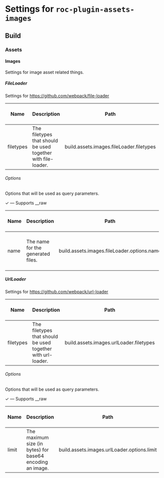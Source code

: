 # Settings for `roc-plugin-assets-images`

## Build


### Assets


#### Images
Settings for image asset related things.


##### FileLoader
Settings for https://github.com/webpack/file-loader

| Name      | Description                                                  | Path                                        | CLI option                                    | Default          | Type       | Required | Can be empty | Extensions               |
| --------- | ------------------------------------------------------------ | ------------------------------------------- | --------------------------------------------- | ---------------- | ---------- | -------- | ------------ | ------------------------ |
| filetypes | The filetypes that should be used together with file-loader. | build.assets.images.fileLoader.filetypes    | --build-assets-images-fileLoader-filetypes    | `["jpg"]`        | `[String]` | Yes      | No           | roc-plugin-assets-images |

###### Options
Options that will be used as query parameters.

✓ ― Supports __raw

| Name      | Description                                                  | Path                                        | CLI option                                    | Default          | Type       | Required | Can be empty | Extensions               |
| --------- | ------------------------------------------------------------ | ------------------------------------------- | --------------------------------------------- | ---------------- | ---------- | -------- | ------------ | ------------------------ |
| name      | The name for the generated files.                            | build.assets.images.fileLoader.options.name | --build-assets-images-fileLoader-options-name | `"[hash].[ext]"` | `String`   | Yes      | No           | roc-plugin-assets-images |

##### UrlLoader
Settings for https://github.com/webpack/url-loader

| Name      | Description                                                  | Path                                        | CLI option                                    | Default          | Type       | Required | Can be empty | Extensions               |
| --------- | ------------------------------------------------------------ | ------------------------------------------- | --------------------------------------------- | ---------------- | ---------- | -------- | ------------ | ------------------------ |
| filetypes | The filetypes that should be used together with url-loader.  | build.assets.images.urlLoader.filetypes     | --build-assets-images-urlLoader-filetypes     | `["png","svg"]`  | `[String]` | Yes      | No           | roc-plugin-assets-images |

###### Options
Options that will be used as query parameters.

✓ ― Supports __raw

| Name      | Description                                                  | Path                                        | CLI option                                    | Default          | Type       | Required | Can be empty | Extensions               |
| --------- | ------------------------------------------------------------ | ------------------------------------------- | --------------------------------------------- | ---------------- | ---------- | -------- | ------------ | ------------------------ |
| limit     | The maximum size (in bytes) for base64 encoding an image.    | build.assets.images.urlLoader.options.limit | --build-assets-images-urlLoader-options-limit | `10000`          | `Integer`  | Yes      |              | roc-plugin-assets-images |

